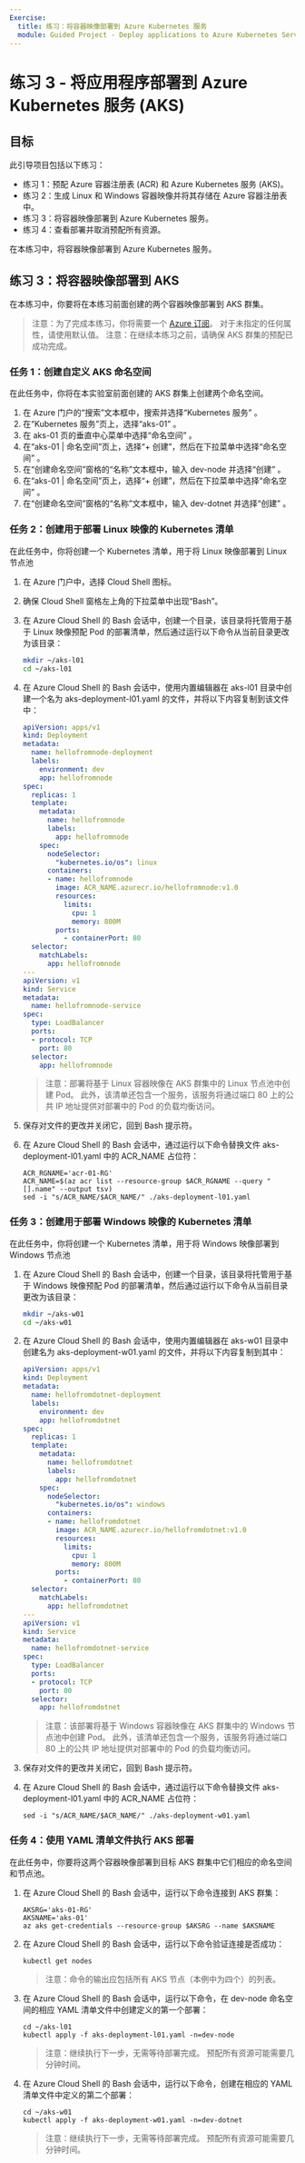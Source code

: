 ```yaml
---
Exercise:
  title: 练习：将容器映像部署到 Azure Kubernetes 服务
  module: Guided Project - Deploy applications to Azure Kubernetes Service
---
```

# 练习 3 - 将应用程序部署到 Azure Kubernetes 服务 (AKS)

## 目标

此引导项目包括以下练习：

+ 练习 1：预配 Azure 容器注册表 (ACR) 和 Azure Kubernetes 服务 (AKS)。
+ 练习 2：生成 Linux 和 Windows 容器映像并将其存储在 Azure 容器注册表中。
+ 练习 3：将容器映像部署到 Azure Kubernetes 服务。
+ 练习 4：查看部署并取消预配所有资源。

在本练习中，将容器映像部署到 Azure Kubernetes 服务。

## 练习 3：将容器映像部署到 AKS 
在本练习中，你要将在本练习前面创建的两个容器映像部署到 AKS 群集。
>注意：为了完成本练习，你将需要一个 [Azure 订阅](https://azure.microsoft.com/free/)。
> 对于未指定的任何属性，请使用默认值。
> 注意：在继续本练习之前，请确保 AKS 群集的预配已成功完成。

### 任务 1：创建自定义 AKS 命名空间
在此任务中，你将在本实验室前面创建的 AKS 群集上创建两个命名空间。

1. 在 Azure 门户的“搜索”文本框中，搜索并选择“Kubernetes 服务” 。
1. 在“Kubernetes 服务”页上，选择“aks-01” 。
1. 在 aks-01 页的垂直中心菜单中选择“命名空间” 。
1. 在“aks-01 \| 命名空间”页上，选择“+ 创建”，然后在下拉菜单中选择“命名空间”  。
1. 在“创建命名空间”窗格的“名称”文本框中，输入 dev-node 并选择“创建”   。
1. 在“aks-01 \| 命名空间”页上，选择“+ 创建”，然后在下拉菜单中选择“命名空间”  。
1. 在“创建命名空间”窗格的“名称”文本框中，输入 dev-dotnet 并选择“创建”   。

### 任务 2：创建用于部署 Linux 映像的 Kubernetes 清单
在此任务中，你将创建一个 Kubernetes 清单，用于将 Linux 映像部署到 Linux 节点池

1. 在 Azure 门户中，选择 Cloud Shell 图标。
1. 确保 Cloud Shell 窗格左上角的下拉菜单中出现“Bash”。
1. 在 Azure Cloud Shell 的 Bash 会话中，创建一个目录，该目录将托管用于基于 Linux 映像预配 Pod 的部署清单，然后通过运行以下命令从当前目录更改为该目录：

   ```bash
   mkdir ~/aks-l01
   cd ~/aks-l01
   ```

1. 在 Azure Cloud Shell 的 Bash 会话中，使用内置编辑器在 aks-l01 目录中创建一个名为 aks-deployment-l01.yaml 的文件，并将以下内容复制到该文件中：

   ```yaml
   apiVersion: apps/v1
   kind: Deployment
   metadata:
     name: hellofromnode-deployment
     labels:
       environment: dev
       app: hellofromnode
   spec:
     replicas: 1
     template:
       metadata:
         name: hellofromnode
         labels:
           app: hellofromnode
       spec:
         nodeSelector:
           "kubernetes.io/os": linux
         containers:
         - name: hellofromnode
           image: ACR_NAME.azurecr.io/hellofromnode:v1.0
           resources:
             limits:
               cpu: 1
               memory: 800M
           ports:
             - containerPort: 80
     selector:
       matchLabels:
         app: hellofromnode
   ---
   apiVersion: v1
   kind: Service
   metadata:
     name: hellofromnode-service
   spec:
     type: LoadBalancer
     ports:
     - protocol: TCP
       port: 80
     selector:
       app: hellofromnode
   ```

   > 注意：部署将基于 Linux 容器映像在 AKS 群集中的 Linux 节点池中创建 Pod。 此外，该清单还包含一个服务，该服务将通过端口 80 上的公共 IP 地址提供对部署中的 Pod 的负载均衡访问。

1. 保存对文件的更改并关闭它，回到 Bash 提示符。
1. 在 Azure Cloud Shell 的 Bash 会话中，通过运行以下命令替换文件 aks-deployment-l01.yaml 中的 ACR_NAME 占位符：

   ```azurecli
   ACR_RGNAME='acr-01-RG'
   ACR_NAME=$(az acr list --resource-group $ACR_RGNAME --query "[].name" --output tsv)
   sed -i "s/ACR_NAME/$ACR_NAME/" ./aks-deployment-l01.yaml
   ```

### 任务 3：创建用于部署 Windows 映像的 Kubernetes 清单
在此任务中，你将创建一个 Kubernetes 清单，用于将 Windows 映像部署到 Windows 节点池

1. 在 Azure Cloud Shell 的 Bash 会话中，创建一个目录，该目录将托管用于基于 Windows 映像预配 Pod 的部署清单，然后通过运行以下命令从当前目录更改为该目录：

   ```bash
   mkdir ~/aks-w01
   cd ~/aks-w01
   ```

1. 在 Azure Cloud Shell 的 Bash 会话中，使用内置编辑器在 aks-w01 目录中创建名为 aks-deployment-w01.yaml 的文件，并将以下内容复制到其中：

   ```yaml
   apiVersion: apps/v1
   kind: Deployment
   metadata:
     name: hellofromdotnet-deployment
     labels:
       environment: dev
       app: hellofromdotnet
   spec:
     replicas: 1
     template:
       metadata:
         name: hellofromdotnet
         labels:
           app: hellofromdotnet
       spec:
         nodeSelector:
           "kubernetes.io/os": windows
         containers:
         - name: hellofromdotnet
           image: ACR_NAME.azurecr.io/hellofromdotnet:v1.0
           resources:
             limits:
               cpu: 1
               memory: 800M
           ports:
             - containerPort: 80
     selector:
       matchLabels:
         app: hellofromdotnet
   ---
   apiVersion: v1
   kind: Service
   metadata:
     name: hellofromdotnet-service
   spec:
     type: LoadBalancer
     ports:
     - protocol: TCP
       port: 80
     selector:
       app: hellofromdotnet
   ```

   > 注意：该部署将基于 Windows 容器映像在 AKS 群集中的 Windows 节点池中创建 Pod。 此外，该清单还包含一个服务，该服务将通过端口 80 上的公共 IP 地址提供对部署中的 Pod 的负载均衡访问。

1. 保存对文件的更改并关闭它，回到 Bash 提示符。
1. 在 Azure Cloud Shell 的 Bash 会话中，通过运行以下命令替换文件 aks-deployment-l01.yaml 中的 ACR_NAME 占位符：

   ```azurecli
   sed -i "s/ACR_NAME/$ACR_NAME/" ./aks-deployment-w01.yaml
   ```

### 任务 4：使用 YAML 清单文件执行 AKS 部署
在此任务中，你要将这两个容器映像部署到目标 AKS 群集中它们相应的命名空间和节点池。

1. 在 Azure Cloud Shell 的 Bash 会话中，运行以下命令连接到 AKS 群集：

   ```azurecli
   AKSRG='aks-01-RG'
   AKSNAME='aks-01'
   az aks get-credentials --resource-group $AKSRG --name $AKSNAME
   ```

1. 在 Azure Cloud Shell 的 Bash 会话中，运行以下命令验证连接是否成功：

   ```kubectl
   kubectl get nodes
   ```

   > 注意：命令的输出应包括所有 AKS 节点（本例中为四个）的列表。

1. 在 Azure Cloud Shell 的 Bash 会话中，运行以下命令，在 dev-node 命名空间的相应 YAML 清单文件中创建定义的第一个部署：

   ```kubectl
   cd ~/aks-l01
   kubectl apply -f aks-deployment-l01.yaml -n=dev-node
   ```

   > 注意：继续执行下一步，无需等待部署完成。 预配所有资源可能需要几分钟时间。

1. 在 Azure Cloud Shell 的 Bash 会话中，运行以下命令，创建在相应的 YAML 清单文件中定义的第二个部署：

   ```kubectl
   cd ~/aks-w01
   kubectl apply -f aks-deployment-w01.yaml -n=dev-dotnet
   ```

   > 注意：继续执行下一步，无需等待部署完成。 预配所有资源可能需要几分钟时间。


